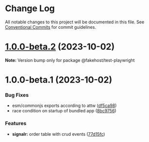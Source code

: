 # Change Log

All notable changes to this project will be documented in this file.
See [Conventional Commits](https://conventionalcommits.org) for commit guidelines.

# [1.0.0-beta.2](https://github.com/ilikejames/fakehost/compare/@fakehost/test-playwright@1.0.0-beta.1...@fakehost/test-playwright@1.0.0-beta.2) (2023-10-02)

**Note:** Version bump only for package @fakehost/test-playwright





# 1.0.0-beta.1 (2023-10-02)


### Bug Fixes

* esm/commonjs exports according to attw ([df5ca98](https://github.com/ilikejames/fakehost/commit/df5ca985aef0dcb9d139c3b1f2945d6396831f84))
* race condition on startup of bundled app ([8bc9756](https://github.com/ilikejames/fakehost/commit/8bc9756e2d9f2619f24f5b5a1fc1e9d40c68fded))


### Features

* **signalr:** order table with crud events ([77d15fc](https://github.com/ilikejames/fakehost/commit/77d15fc59c769e97b8ebc65f3c055904cf082dd2))
